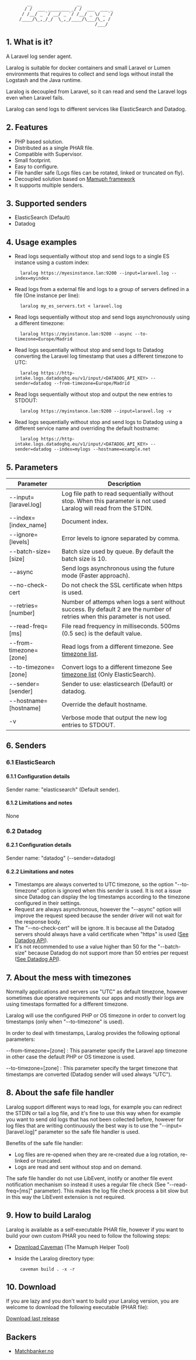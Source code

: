             __                 __
           / /  ___ ________ _/ /  ___  ___ _
          / /__/ _ `/ __/ _ `/ /__/ _ \/ _ `/
         /____/\_,_/_/  \_,_/____/\___/\_, /
                                      /___/ 

## 1. What is it?

A Laravel log sender agent.

Laralog is suitable for docker containers and small Laravel or Lumen environments that requires to collect and send logs without install the Logstash and the Java runtime.

Laralog is decoupled from Laravel, so it can read and send the Laravel logs even when Laravel fails.

Laralog can send logs to different services like ElasticSearch and Datadog.


## 2. Features

- PHP based solution.
- Distributed as a single PHAR file.
- Compatible with Supervisor.
- Small footprint.
- Easy to configure.
- File handler safe (Logs files can be rotated, linked or truncated on fly).
- Decoupled solution based on [Mamuph framework](http://www.mamuph.org)
- It supports multiple senders.


## 3. Supported senders 

- ElasticSearch (Default)
- Datadog


## 4. Usage examples

- Read logs sequentially without stop and send logs to a single ES instance using a custom index:

        laralog https://myesinstance.lan:9200 --input=laravel.log --index=myindex
        
- Read logs from a external file and logs to a group of servers defined in a file (One instance per line):

        laralog my_es_servers.txt < laravel.log

- Read logs sequentially without stop and send logs asynchronously using a different timezone:

        laralog https://myinstance.lan:9200 --async --to-timezone=Europe/Madrid
        
- Read logs sequentially without stop and send logs to Datadog converting the Laravel log timestamp that uses a different timezone to UTC:
        
        laralog https://http-intake.logs.datadoghq.eu/v1/input/<DATADOG_API_KEY> --sender=datadog --from-timezone=Europe/Madrid

- Read logs sequentially without stop and output the new entries to STDOUT:

        laralog https://myinstance.lan:9200 --input=laravel.log -v
        
- Read logs sequentially without stop and send logs to Datadog using a different service name and overriding the default hostname:

        laralog https://http-intake.logs.datadoghq.eu/v1/input/<DATADOG_API_KEY> --sender=datadog --index=mylogs --hostname=example.net
        

## 5. Parameters

|Parameter|Description|
|--------|----------|
|--input=[laravel.log]|Log file path to read sequentially without stop. When this parameter is not used Laralog will read from the STDIN.|
|--index=[index_name]|Document index.|
|--ignore=[levels]|Error levels to ignore separated by comma.|
|--batch-size=[size]|Batch size used by queue. By default the batch size is 10.|
|--async|Send logs asynchronous using the future mode (Faster approach).|
|--no-check-cert|Do not check the SSL certificate when https is used.|
|--retries=[number]|Number of attemps when logs a sent without success. By default 2 are the number of retries when this parameter is not used.|
|--read-freq=[ms]|File read frequency in milliseconds. 500ms (0.5 sec) is the default value.|
|--from-timezone=[zone]|Read logs from a different timezone. See [timezone list](http://php.net/manual/en/timezones.php).|
|--to-timezone=[zone]|Convert logs to a different timezone See [timezone list](http://php.net/manual/en/timezones.php) (Only ElasticSearch).|
|--sender=[sender]|Sender to use: elasticsearch (Default) or datadog.|
|--hostname=[hostname]|Override the default hostname.|
|-v|Verbose mode that output the new log entries to STDOUT.| 


## 6. Senders

### 6.1 ElasticSearch

#### 6.1.1 Configuration details

Sender name: "elasticsearch" (Default sender).

#### 6.1.2 Limitations and notes

None


### 6.2 Datadog

#### 6.2.1 Configuration details

Sender name: "datadog" (--sender=datadog)

#### 6.2.2 Limitations and notes

- Timestamps are always converted to UTC timezone, so the option "--to-timezone" option is ignored when this sender is used. It is not a issue since Datadog can display the log timestamps according to the timezone configured in their settings.
- Request are always asynchronous, however the "--async" option will improve the request speed because the sender driver will not wait for the response body.
- The "--no-check-cert" will be ignore. It is because all the Datadog servers should always have a valid certificate when "https" is used ([See Datadog API](https://docs.datadoghq.com/api/?lang=bash#logs)).
- It's not recommended to use a value higher than 50 for the "--batch-size" because Datadog do not support more than 50 entries per request ([See Datadog API](https://docs.datadoghq.com/api/?lang=bash#logs)).


## 7. About the mess with timezones

Normally applications and servers use "UTC" as default timezone, however sometimes due operative requirements our apps and mostly their logs are using timestaps formatted for a different timezone.

Laralog will use the configured PHP or OS timezone in order to convert log timestamps (only when "--to-timezone" is used).

In order to deal with timestamps, Laralog provides the following optional parameters:

--from-timezone=[zone] : This parameter specify the Laravel app timezone in other case the default PHP or OS timezone is used.

--to-timezone=[zone] : This parameter specify the target timezone that timestamps are converted (Datadog sender will used always "UTC").


## 8. About the safe file handler

Laralog support different ways to read logs, for example you can redirect the STDIN or tail a log file, and it's fine to use this way when for example you want to send old logs that has not been collected before, however for log files that are writing continuously the best way is to use the "--input=[laravel.log]" parameter so the safe file handler is used.

Benefits of the safe file handler:
- Log files are re-opened when they are re-created due a log rotation, re-linked or truncated.
- Logs are read and sent without stop and on demand.

The safe file handler do not use LibEvent, inotify or another file event notification mechanism so instead it uses a regular file check (See "--read-freq=[ms]" parameter). This makes the log file check process a bit slow but in this way the LibEvent extension is not required.


## 9. How to build Laralog

Laralog is available as a self-executable PHAR file, however if you want to build your own custom PHAR you need to follow the following steps:


* [Download Caveman](https://github.com/Mamuph/caveman/releases) (The Mamuph Helper Tool)
* Inside the Laralog directory type:

        caveman build . -x -r


## 10. Download

If you are lazy and you don't want to build your Laralog version, you are welcome to download the following executable (PHAR file):

[Download last release](https://github.com/juanparati/laralog/releases/latest)


## Backers

- [Matchbanker.no](https://matchbanker.no)
